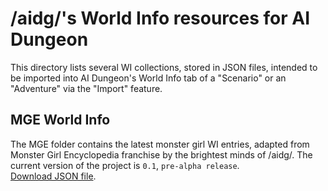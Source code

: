 # /aidg/'s World Info resources for AI Dungeon

This directory lists several WI collections, stored in JSON files, intended to be imported into AI Dungeon's World Info tab of a "Scenario" or an "Adventure" via the "Import" feature.

## MGE World Info

The MGE folder contains the latest monster girl WI entries, adapted from Monster Girl Encyclopedia franchise by the brightest minds of /aidg/.
The current version of the project is `0.1`, `pre-alpha release`.<br/>
<a href="WI-resources/MGE/MGE-WI-v.0.1.json" download>Download JSON file</a>.<br/>
